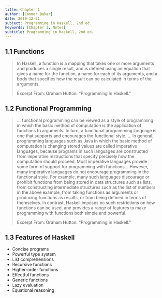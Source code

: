 ```yaml
---
title: Chapter 1
author: [Connor Baker]
date: 2019-12-21
subject: Programming in Haskell, 2nd ed.
keywords: [Chapter 1, Notes]
subtitle: Programming in Haskell, 2nd ed.
---
```


## 1.1 Functions

> In Haskell, a function is a mapping that takes one or more arguments and produces a single result, and is defined using an equation that gives a name for the function, a name for each of its arguments, and a body that specifies how the result can be calculated in terms of the arguments.
>
> Excerpt From: Graham Hutton. “Programming in Haskell.”

## 1.2 Functional Programming

> ... functional programming can be viewed as a style of programming in which the basic method of computation is the application of functions to arguments. In turn, a functional programming language is one that supports and encourages the functional style.
> ... In general, programming languages such as Java in which the basic method of computation is changing stored values are called imperative languages, because programs in such languages are constructed from imperative instructions that specify precisely how the computation should proceed.
> Most imperative languages provide some form of support for programming with functions... However, many imperative languages do not encourage programming in the functional style. For example, many such languages discourage or prohibit functions from being stored in data structures such as lists, from constructing intermediate structures such as the list of numbers in the above example, from taking functions as arguments or producing functions as results, or from being defined in terms of themselves. In contrast, Haskell imposes no such restrictions on how functions can be used, and provides a range of features to make programming with functions both simple and powerful.
>
> Excerpt From: Graham Hutton. “Programming in Haskell.”

## 1.3 Features of Haskell

+ Concise programs
+ Powerful type system
+ List comprehensions
+ Recursive functions
+ Higher-order functions
+ Effectful functions
+ Generic functions
+ Lazy evaluation
+ Equational reasoning
